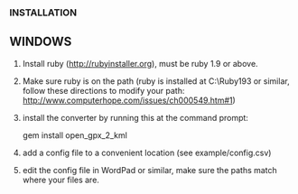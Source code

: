 ### INSTALLATION

## WINDOWS

 1) Install ruby (http://rubyinstaller.org), must be ruby 1.9 or above.

 2) Make sure ruby is on the path (ruby is installed at C:\Ruby193 or similar,
  follow these directions to modify your path: http://www.computerhope.com/issues/ch000549.htm#1)

 3) install the converter by running this at the command prompt:

    gem install open_gpx_2_kml


 4) add a config file to a convenient location (see example/config.csv)

 5) edit the config file in WordPad or similar, make sure the paths match where your files are.
